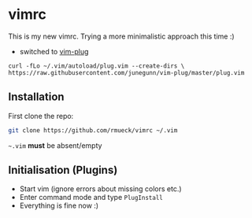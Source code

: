 # vimrc

This is my new vimrc. Trying a more minimalistic approach this time :)

- switched to [vim-plug](https://github.com/junegunn/vim-plug)

`curl -fLo ~/.vim/autoload/plug.vim --create-dirs \
    https://raw.githubusercontent.com/junegunn/vim-plug/master/plug.vim`


## Installation

First clone the repo:

~~~sh
git clone https://github.com/rmueck/vimrc ~/.vim
~~~
 `~.vim` **must** be absent/empty

## Initialisation (Plugins)

- Start vim (ignore errors about missing colors etc.)
- Enter command mode and type `PlugInstall`
- Everything is fine now :)

